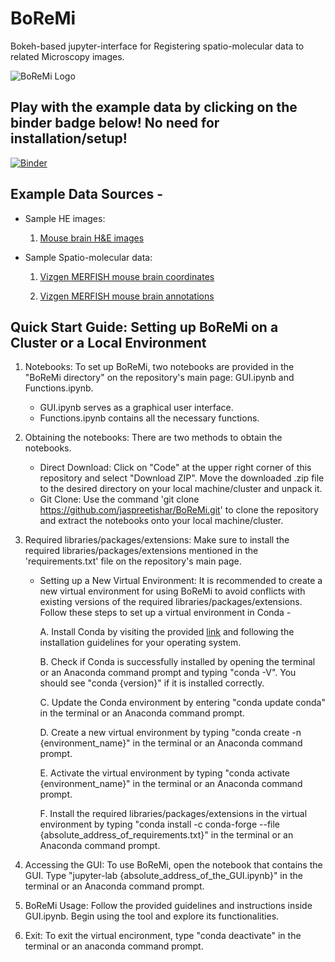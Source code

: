 # BoReMi
Bokeh-based jupyter-interface for Registering spatio-molecular data to related Microscopy images.

![BoReMi Logo](https://user-images.githubusercontent.com/103258471/197501791-dc7997a2-9e4e-44e9-ba6e-17af6dd57130.jpg)

## Play with the example data by clicking on the binder badge below! No need for installation/setup!

[![Binder](https://mybinder.org/badge_logo.svg)](https://mybinder.org/v2/gh/jaspreetishar/BoReMi/main?urlpath=/lab/tree/Binder/GUI.ipynb)


## Example Data Sources -

- Sample HE images:

  1. [Mouse brain H&E images](https://mouse.brain-map.org/experiment/siv?id=100142143&imageId=102162242&imageType=atlas&initImage=atlas&showSubImage=y&contrast=0.5,0.5,0,255,4)

- Sample Spatio-molecular data:

  1. [Vizgen MERFISH mouse brain coordinates](https://storage.cloud.google.com/public-datasets-vizgen-merfish/datasets/mouse_brain_map/BrainReceptorShowcase/Slice2/Replicate1/cell_metadata_S2R1.csv)

  2. [Vizgen MERFISH mouse brain annotations](https://colab.research.google.com/drive/1OxJRO19cPsDW0JGAh4tLJjgOl7EMxQbP?usp=sharing&__hstc=30510752.4cb8d6b89fad2fa65d62bdaf607b6668.1649443550209.1649443550209.1649443550209.1&__hssc=30510752.10.1649443550210&__hsfp=2047326768&hsCtaTracking=070f4af1-2595-44c8-9779-4da89d538482%7Cf4313de5-25c4-4677-9fd6-82cf71d4fdc4#scrollTo=SDqqXPqBHpvx)


## Quick Start Guide: Setting up BoReMi on a Cluster or a Local Environment

1. Notebooks: To set up BoReMi, two notebooks are provided in the "BoReMi directory" on the repository's main page: GUI.ipynb and Functions.ipynb.
   - GUI.ipynb serves as a graphical user interface.
   - Functions.ipynb contains all the necessary functions.
  
3. Obtaining the notebooks: There are two methods to obtain the notebooks.
   - Direct Download: Click on "Code" at the upper right corner of this repository and select "Download ZIP". Move the downloaded .zip file to the desired directory on your local machine/cluster and unpack it.
   - Git Clone: Use the command 'git clone https://github.com/jaspreetishar/BoReMi.git' to clone the repository and extract the notebooks onto your local machine/cluster.

4. Required libraries/packages/extensions: Make sure to install the required libraries/packages/extensions mentioned in the 'requirements.txt' file on the repository's main page.
   - Setting up a New Virtual Environment: It is recommended to create a new virtual environment for using BoReMi to avoid conflicts with existing versions of the required libraries/packages/extensions. Follow these steps to set up a virtual environment in Conda -
       
       A. Install Conda by visiting the provided [link](https://docs.conda.io/en/latest/miniconda.html) and following the installation guidelines for your operating system.

       B. Check if Conda is successfully installed by opening the terminal or an Anaconda command prompt and typing "conda -V". You should see "conda {version}" if it is installed correctly.
       
       C. Update the Conda environment by entering "conda update conda" in the terminal or an Anaconda command prompt.
       
       D. Create a new virtual environment by typing "conda create -n {environment_name}" in the terminal or an Anaconda command prompt.
       
       E. Activate the virtual environment by typing "conda activate {environment_name}" in the terminal or an Anaconda command prompt.
       
       F. Install the required libraries/packages/extensions in the virtual environment by typing "conda install -c conda-forge --file {absolute_address_of_requirements.txt}" in the terminal or an Anaconda command prompt.

5. Accessing the GUI: To use BoReMi, open the notebook that contains the GUI. Type "jupyter-lab {absolute_address_of_the_GUI.ipynb}" in the terminal or an Anaconda command prompt.

6. BoReMi Usage: Follow the provided guidelines and instructions inside GUI.ipynb. Begin using the tool and explore its functionalities.

7. Exit: To exit the virtual encironment, type "conda deactivate" in the terminal or an anaconda command prompt.
